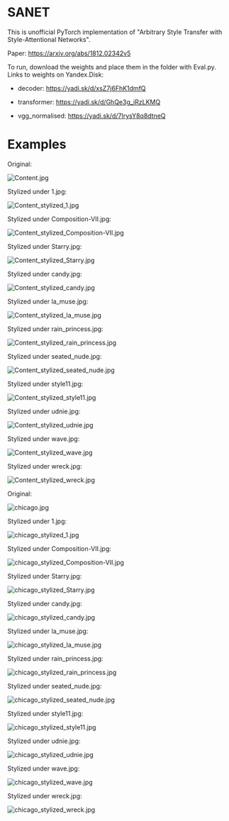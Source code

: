 # SANET

This is unofficial PyTorch implementation of "Arbitrary Style Transfer with Style-Attentional Networks".

Paper: https://arxiv.org/abs/1812.02342v5

To run, download the weights and place them in the folder with Eval.py. Links to weights on Yandex.Disk:

* decoder: https://yadi.sk/d/xsZ7j6FhK1dmfQ

* transformer: https://yadi.sk/d/GhQe3g_iRzLKMQ

* vgg_normalised: https://yadi.sk/d/7IrysY8q8dtneQ

# Examples

Original:

![Content.jpg](https://github.com/GlebBrykin/SANET/blob/master/input/Content.jpg)

Stylized under 1.jpg:

![Content_stylized_1.jpg](https://github.com/GlebBrykin/SANET/blob/master/output/Content_stylized_1.jpg)

Stylized under Composition-VII.jpg:

![Content_stylized_Composition-VII.jpg](https://github.com/GlebBrykin/SANET/blob/master/output/Content_stylized_Composition-VII.jpg)

Stylized under Starry.jpg:

![Content_stylized_Starry.jpg](https://github.com/GlebBrykin/SANET/blob/master/output/Content_stylized_Starry.jpg)

Stylized under candy.jpg:

![Content_stylized_candy.jpg](https://github.com/GlebBrykin/SANET/blob/master/output/Content_stylized_candy.jpg)

Stylized under la_muse.jpg:

![Content_stylized_la_muse.jpg](https://github.com/GlebBrykin/SANET/blob/master/output/Content_stylized_la_muse.jpg)

Stylized under rain_princess.jpg:

![Content_stylized_rain_princess.jpg](https://github.com/GlebBrykin/SANET/blob/master/output/Content_stylized_rain_princess.jpg)

Stylized under seated_nude.jpg:

![Content_stylized_seated_nude.jpg](https://github.com/GlebBrykin/SANET/blob/master/output/Content_stylized_seated_nude.jpg)

Stylized under style11.jpg:

![Content_stylized_style11.jpg](https://github.com/GlebBrykin/SANET/blob/master/output/Content_stylized_style11.jpg)

Stylized under udnie.jpg:

![Content_stylized_udnie.jpg](https://github.com/GlebBrykin/SANET/blob/master/output/Content_stylized_udnie.jpg)

Stylized under wave.jpg:

![Content_stylized_wave.jpg](https://github.com/GlebBrykin/SANET/blob/master/output/Content_stylized_wave.jpg)

Stylized under wreck.jpg:

![Content_stylized_wreck.jpg](https://github.com/GlebBrykin/SANET/blob/master/output/Content_stylized_wreck.jpg)

Original:

![chicago.jpg](https://github.com/GlebBrykin/SANET/blob/master/input/chicago.jpg)

Stylized under 1.jpg:

![chicago_stylized_1.jpg](https://github.com/GlebBrykin/SANET/blob/master/output/chicago_stylized_1.jpg)

Stylized under Composition-VII.jpg:

![chicago_stylized_Composition-VII.jpg](https://github.com/GlebBrykin/SANET/blob/master/output/chicago_stylized_Composition-VII.jpg)

Stylized under Starry.jpg:

![chicago_stylized_Starry.jpg](https://github.com/GlebBrykin/SANET/blob/master/output/chicago_stylized_Starry.jpg)

Stylized under candy.jpg:

![chicago_stylized_candy.jpg](https://github.com/GlebBrykin/SANET/blob/master/output/chicago_stylized_candy.jpg)

Stylized under la_muse.jpg:

![chicago_stylized_la_muse.jpg](https://github.com/GlebBrykin/SANET/blob/master/output/chicago_stylized_la_muse.jpg)

Stylized under rain_princess.jpg:

![chicago_stylized_rain_princess.jpg](https://github.com/GlebBrykin/SANET/blob/master/output/chicago_stylized_rain_princess.jpg)

Stylized under seated_nude.jpg:

![chicago_stylized_seated_nude.jpg](https://github.com/GlebBrykin/SANET/blob/master/output/chicago_stylized_seated_nude.jpg)

Stylized under style11.jpg:

![chicago_stylized_style11.jpg](https://github.com/GlebBrykin/SANET/blob/master/output/chicago_stylized_style11.jpg)

Stylized under udnie.jpg:

![chicago_stylized_udnie.jpg](https://github.com/GlebBrykin/SANET/blob/master/output/chicago_stylized_udnie.jpg)

Stylized under wave.jpg:

![chicago_stylized_wave.jpg](https://github.com/GlebBrykin/SANET/blob/master/output/chicago_stylized_wave.jpg)

Stylized under wreck.jpg:

![chicago_stylized_wreck.jpg](https://github.com/GlebBrykin/SANET/blob/master/output/chicago_stylized_wreck.jpg)

